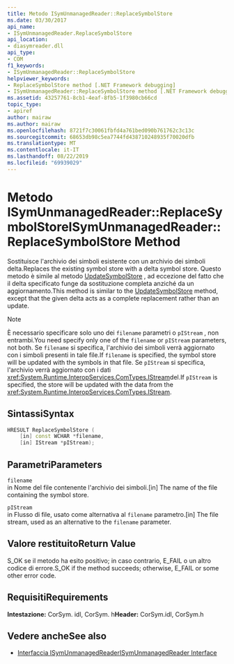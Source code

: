```yaml
---
title: Metodo ISymUnmanagedReader::ReplaceSymbolStore
ms.date: 03/30/2017
api_name:
- ISymUnmanagedReader.ReplaceSymbolStore
api_location:
- diasymreader.dll
api_type:
- COM
f1_keywords:
- ISymUnmanagedReader::ReplaceSymbolStore
helpviewer_keywords:
- ReplaceSymbolStore method [.NET Framework debugging]
- ISymUnmanagedReader::ReplaceSymbolStore method [.NET Framework debugging]
ms.assetid: 43257761-8cb1-4eaf-8fb5-1f3980cb66cd
topic_type:
- apiref
author: mairaw
ms.author: mairaw
ms.openlocfilehash: 8721f7c30061fbfd4a761bed090b761762c3c13c
ms.sourcegitcommit: 68653db98c5ea7744fd438710248935f70020dfb
ms.translationtype: MT
ms.contentlocale: it-IT
ms.lasthandoff: 08/22/2019
ms.locfileid: "69939029"
---
```

# <a name="isymunmanagedreaderreplacesymbolstore-method"></a><span data-ttu-id="22088-102">Metodo ISymUnmanagedReader::ReplaceSymbolStore</span><span class="sxs-lookup"><span data-stu-id="22088-102">ISymUnmanagedReader::ReplaceSymbolStore Method</span></span>
<span data-ttu-id="22088-103">Sostituisce l'archivio dei simboli esistente con un archivio dei simboli delta.</span><span class="sxs-lookup"><span data-stu-id="22088-103">Replaces the existing symbol store with a delta symbol store.</span></span> <span data-ttu-id="22088-104">Questo metodo è simile al metodo [UpdateSymbolStore](../../../../docs/framework/unmanaged-api/diagnostics/isymunmanagedreader-updatesymbolstore-method.md) , ad eccezione del fatto che il delta specificato funge da sostituzione completa anziché da un aggiornamento.</span><span class="sxs-lookup"><span data-stu-id="22088-104">This method is similar to the [UpdateSymbolStore](../../../../docs/framework/unmanaged-api/diagnostics/isymunmanagedreader-updatesymbolstore-method.md) method, except that the given delta acts as a complete replacement rather than an update.</span></span>  
  
> [!NOTE]
> <span data-ttu-id="22088-105">È necessario specificare solo uno dei `filename` parametri o `pIStream` , non entrambi.</span><span class="sxs-lookup"><span data-stu-id="22088-105">You need specify only one of the `filename` or `pIStream` parameters, not both.</span></span> <span data-ttu-id="22088-106">Se `filename` si specifica, l'archivio dei simboli verrà aggiornato con i simboli presenti in tale file.</span><span class="sxs-lookup"><span data-stu-id="22088-106">If `filename` is specified, the symbol store will be updated with the symbols in that file.</span></span> <span data-ttu-id="22088-107">Se `pIStream` si specifica, l'archivio verrà aggiornato con i dati <xref:System.Runtime.InteropServices.ComTypes.IStream>del.</span><span class="sxs-lookup"><span data-stu-id="22088-107">If `pIStream` is specified, the store will be updated with the data from the <xref:System.Runtime.InteropServices.ComTypes.IStream>.</span></span>  
  
## <a name="syntax"></a><span data-ttu-id="22088-108">Sintassi</span><span class="sxs-lookup"><span data-stu-id="22088-108">Syntax</span></span>  
  
```cpp  
HRESULT ReplaceSymbolStore (  
    [in] const WCHAR *filename,  
    [in] IStream *pIStream);  
```  
  
## <a name="parameters"></a><span data-ttu-id="22088-109">Parametri</span><span class="sxs-lookup"><span data-stu-id="22088-109">Parameters</span></span>  
 `filename`  
 <span data-ttu-id="22088-110">in Nome del file contenente l'archivio dei simboli.</span><span class="sxs-lookup"><span data-stu-id="22088-110">[in] The name of the file containing the symbol store.</span></span>  
  
 `pIStream`  
 <span data-ttu-id="22088-111">in Flusso di file, usato come alternativa al `filename` parametro.</span><span class="sxs-lookup"><span data-stu-id="22088-111">[in] The file stream, used as an alternative to the `filename` parameter.</span></span>  
  
## <a name="return-value"></a><span data-ttu-id="22088-112">Valore restituito</span><span class="sxs-lookup"><span data-stu-id="22088-112">Return Value</span></span>  
 <span data-ttu-id="22088-113">S_OK se il metodo ha esito positivo; in caso contrario, E_FAIL o un altro codice di errore.</span><span class="sxs-lookup"><span data-stu-id="22088-113">S_OK if the method succeeds; otherwise, E_FAIL or some other error code.</span></span>  
  
## <a name="requirements"></a><span data-ttu-id="22088-114">Requisiti</span><span class="sxs-lookup"><span data-stu-id="22088-114">Requirements</span></span>  
 <span data-ttu-id="22088-115">**Intestazione:** CorSym. idl, CorSym. h</span><span class="sxs-lookup"><span data-stu-id="22088-115">**Header:** CorSym.idl, CorSym.h</span></span>  
  
## <a name="see-also"></a><span data-ttu-id="22088-116">Vedere anche</span><span class="sxs-lookup"><span data-stu-id="22088-116">See also</span></span>

- [<span data-ttu-id="22088-117">Interfaccia ISymUnmanagedReader</span><span class="sxs-lookup"><span data-stu-id="22088-117">ISymUnmanagedReader Interface</span></span>](../../../../docs/framework/unmanaged-api/diagnostics/isymunmanagedreader-interface.md)
